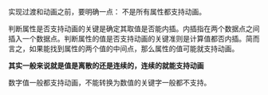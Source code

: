实现过渡和动画之前，要明确一点： 不是所有属性都支持动画。

判断属性是否支持动画的关键是确定其取值是否能内插。内插指在两个数据点之间插入一个数据点。判断属性的值是否支持动画的关键准则是计算值都否内插。简而言之，如果能找到属性的两个值的中间点，那么属性的值可能就支持动画。

**其实一般来说就是值是离散的还是连续的，连续的就能支持动画**

数字值一般都支持动画，不能转换为数值的关键字一般都不支持。